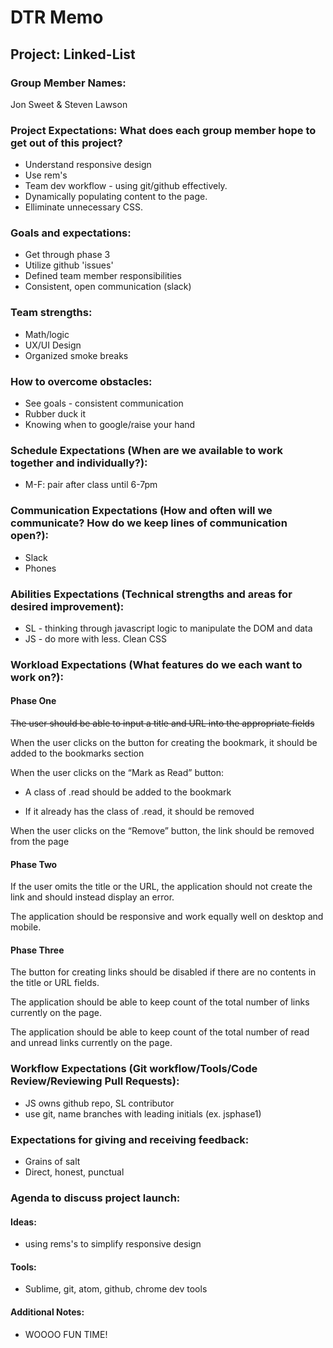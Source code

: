 # DTR Memo

## Project: Linked-List

### Group Member Names:
Jon Sweet & Steven Lawson

### Project Expectations: What does each group member hope to get out of this project?

* Understand responsive design
* Use rem's
* Team dev workflow - using git/github effectively.
* Dynamically populating content to the page.
* Elliminate unnecessary CSS.

### Goals and expectations:

* Get through phase 3
* Utilize github 'issues'
* Defined team member responsibilities
* Consistent, open communication (slack)

### Team strengths:
* Math/logic
* UX/UI Design
* Organized smoke breaks

### How to overcome obstacles:
* See goals - consistent communication
* Rubber duck it
* Knowing when to google/raise your hand

### Schedule Expectations (When are we available to work together and individually?):
* M-F: pair after class until 6-7pm

### Communication Expectations (How and often will we communicate? How do we keep lines of communication open?):
* Slack
* Phones

### Abilities Expectations (Technical strengths and areas for desired improvement):
* SL - thinking through javascript logic to manipulate the DOM and data
* JS - do more with less. Clean CSS

### Workload Expectations (What features do we each want to work on?):
#### Phase One
  ~~The user should be able to input a title and URL into the appropriate fields~~

  When the user clicks on the button for creating the bookmark, it should be added to the bookmarks section

  When the user clicks on the “Mark as Read” button:

  * A class of .read should be added to the bookmark

  * If it already has the class of .read, it should be removed
  
  When the user clicks on the “Remove” button, the link should be removed from the page
  
#### Phase Two
  If the user omits the title or the URL, the application should not create the link and should instead display an error.

  The application should be responsive and work equally well on desktop and mobile.

#### Phase Three
  The button for creating links should be disabled if there are no contents in the title or URL fields.

  The application should be able to keep count of the total number of links currently on the page.

  The application should be able to keep count of the total number of read and unread links currently on the page.

### Workflow Expectations (Git workflow/Tools/Code Review/Reviewing Pull Requests):
* JS owns github repo, SL contributor
* use git, name branches with leading initials (ex. jsphase1)

### Expectations for giving and receiving feedback:
* Grains of salt
* Direct, honest, punctual

### Agenda to discuss project launch:

#### Ideas:
* using rems's to simplify responsive design

#### Tools:
* Sublime, git, atom, github, chrome dev tools

#### Additional Notes:
* WOOOO FUN TIME!
